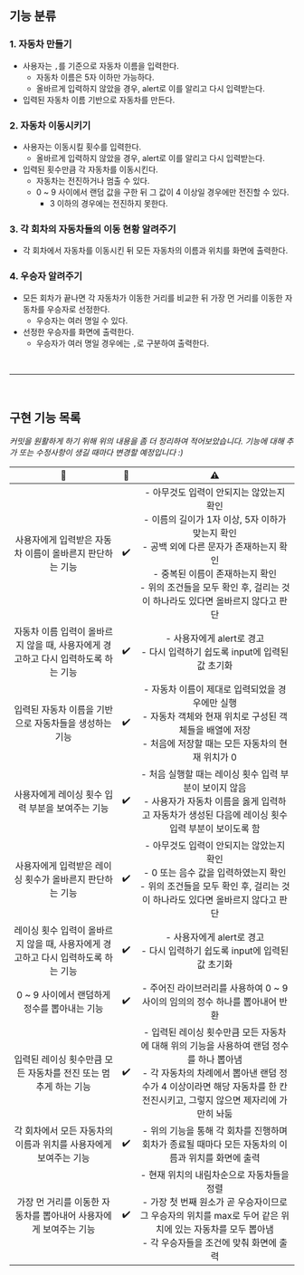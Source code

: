 ## 기능 분류

### 1. 자동차 만들기

- 사용자는 `,`를 기준으로 자동차 이름을 입력한다.
  - 자동차 이름은 5자 이하만 가능하다.
  - 올바르게 입력하지 않았을 경우, alert로 이를 알리고 다시 입력받는다.
- 입력된 자동차 이름 기반으로 자동차를 만든다.

### 2. 자동차 이동시키기

- 사용자는 이동시킬 횟수를 입력한다.
  - 올바르게 입력하지 않았을 경우, alert로 이를 알리고 다시 입력받는다.
- 입력된 횟수만큼 각 자동차를 이동시킨다.
  - 자동차는 전진하거나 멈출 수 있다.
  - 0 ~ 9 사이에서 랜덤 값을 구한 뒤 그 값이 4 이상일 경우에만 전진할 수 있다.
    - 3 이하의 경우에는 전진하지 못한다.

### 3. 각 회차의 자동차들의 이동 현황 알려주기

- 각 회차에서 자동차를 이동시킨 뒤 모든 자동차의 이름과 위치를 화면에 출력한다.

### 4. 우승자 알려주기

- 모든 회차가 끝나면 각 자동차가 이동한 거리를 비교한 뒤 가장 먼 거리를 이동한 자동차를 우승자로 선정한다.
  - 우승자는 여러 명일 수 있다.
- 선정한 우승자를 화면에 출력한다.
  - 우승자가 여러 명일 경우에는 `,`로 구분하여 출력한다.

<br>
<hr>
<br>

## 구현 기능 목록

*커밋을 원활하게 하기 위해 위의 내용을 좀 더 정리하여 적어보았습니다. 기능에 대해 추가 또는 수정사항이 생길 때마다 변경할 예정입니다 :)*

<!-- ✔️❌ -->

| 📃 | 🚩 | ⚠️ |
|:---:|:---:|:---:|
| 사용자에게 입력받은 자동차 이름이 올바른지 판단하는 기능 | ✔️ | - 아무것도 입력이 안되지는 않았는지 확인<br>- 이름의 길이가 1자 이상, 5자 이하가 맞는지 확인<br>- 공백 외에 다른 문자가 존재하는지 확인<br>- 중복된 이름이 존재하는지 확인<br>- 위의 조건들을 모두 확인 후, 걸리는 것이 하나라도 있다면 올바르지 않다고 판단 |
| 자동차 이름 입력이 올바르지 않을 때, 사용자에게 경고하고 다시 입력하도록 하는 기능 | ✔️ | - 사용자에게 alert로 경고<br>- 다시 입력하기 쉽도록 input에 입력된 값 초기화 |
| 입력된 자동차 이름을 기반으로 자동차들을 생성하는 기능 | ✔️ | - 자동차 이름이 제대로 입력되었을 경우에만 실행<br>- 자동차 객체와 현재 위치로 구성된 객체들을 배열에 저장<br>- 처음에 저장할 때는 모든 자동차의 현재 위치가 0 |
| 사용자에게 레이싱 횟수 입력 부분을 보여주는 기능 | ✔️ | - 처음 실행할 때는 레이싱 횟수 입력 부분이 보이지 않음<br>- 사용자가 자동차 이름을 옳게 입력하고 자동차가 생성된 다음에 레이싱 횟수 입력 부분이 보이도록 함 |
| 사용자에게 입력받은 레이싱 횟수가 올바른지 판단하는 기능 | ✔️ | - 아무것도 입력이 안되지는 않았는지 확인<br>- 0 또는 음수 값을 입력하였는지 확인<br>- 위의 조건들을 모두 확인 후, 걸리는 것이 하나라도 있다면 올바르지 않다고 판단 |
| 레이싱 횟수 입력이 올바르지 않을 때, 사용자에게 경고하고 다시 입력하도록 하는 기능 | ✔️ | - 사용자에게 alert로 경고<br>- 다시 입력하기 쉽도록 input에 입력된 값 초기화 |
| 0 ~ 9 사이에서 랜덤하게 정수를 뽑아내는 기능 | ✔️ | - 주어진 라이브러리를 사용하여 0 ~ 9 사이의 임의의 정수 하나를 뽑아내어 반환 |
| 입력된 레이싱 횟수만큼 모든 자동차를 전진 또는 멈추게 하는 기능 | ✔️ | - 입력된 레이싱 횟수만큼 모든 자동차에 대해 위의 기능을 사용하여 랜덤 정수를 하나 뽑아냄<br>- 각 자동차의 차례에서 뽑아낸 랜덤 정수가 4 이상이라면 해당 자동차를 한 칸 전진시키고, 그렇지 않으면 제자리에 가만히 놔둠 |
| 각 회차에서 모든 자동차의 이름과 위치를 사용자에게 보여주는 기능 | ✔️ | - 위의 기능을 통해 각 회차를 진행하며 회차가 종료될 때마다 모든 자동차의 이름과 위치를 화면에 출력 |
| 가장 먼 거리를 이동한 자동차를 뽑아내어 사용자에게 보여주는 기능 | ✔️ | - 현재 위치의 내림차순으로 자동차들을 정렬<br>- 가장 첫 번째 원소가 곧 우승자이므로 그 우승자의 위치를 max로 두어 같은 위치에 있는 자동차를 모두 뽑아냄<br>- 각 우승자들을 조건에 맞춰 화면에 출력 |